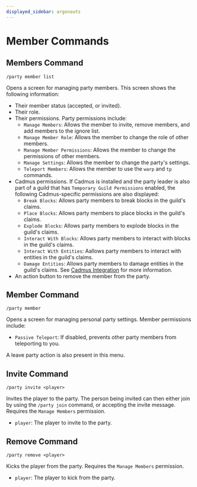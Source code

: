 ```yaml
---
displayed_sidebar: argonauts
---
```


# Member Commands

## Members Command

```text
/party member list
```

Opens a screen for managing party members. This screen shows the following information:
- Their member status (accepted, or invited).
- Their role.
- Their permissions. Party permissions include:
  - `Manage Members`: Allows the member to invite, remove members, and add members to the ignore list.
  - `Manage Member Role`: Allows the member to change the role of other members.
  - `Manage Member Permissions`: Allows the member to change the permissions of other members.
  - `Manage Settings`: Allows the member to change the party's settings.
  - `Teleport Members`: Allows the member to use the `warp` and `tp` commands.
- Cadmus permissions. If Cadmus is installed and the party leader is also part of a guild that has `Temporary Guild Permissions` enabled, the following Cadmus-specific permissions are also displayed:
  - `Break Blocks`: Allows party members to break blocks in the guild's claims.
  - `Place Blocks`: Allows party members to place blocks in the guild's claims.
  - `Explode Blocks`: Allows party members to explode blocks in the guild's claims.
  - `Interact With Blocks`: Allows party members to interact with blocks in the guild's claims.
  - `Interact With Entities`: Aallows party members to interact with entities in the guild's claims.
  - `Damage Entities`: Allows party members to damage entities in the guild's claims.
See [Cadmus Integration](/docs/argonauts/guilds/cadmus) for more information.
- An action button to remove the member from the party.

## Member Command

```text
/party member
```

Opens a screen for managing personal party settings. Member permissions include:
- `Passive Teleport`: If disabled, prevents other party members from teleporting to you.

A leave party action is also present in this menu.

## Invite Command

```text
/party invite <player>
```

Invites the player to the party. The person being invited can then either join by using the `/party join` command, or accepting the invite message. Requires the `Manage Members` permission.
- `player`: The player to invite to the party.

## Remove Command

```text
/party remove <player>
```

Kicks the player from the party. Requires the `Manage Members` permission.
- `player`: The player to kick from the party.